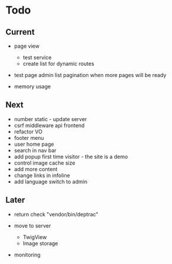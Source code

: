 # Todo

## Current

- page view
  - test service
  - create list for dynamic routes

- test page admin list pagination when more pages will be ready
- memory usage

## Next

- number static - update server
- csrf middleware api frontend
- refactor VO
- footer menu
- user home page
- search in nav bar
- add popup first time visitor - the site is a demo
- control image cache size
- add more content
- change links in infoline
- add language switch to admin

## Later

- return check "vendor/bin/deptrac"

- move to server
  - TwigView
  - Image storage

- monitoring
